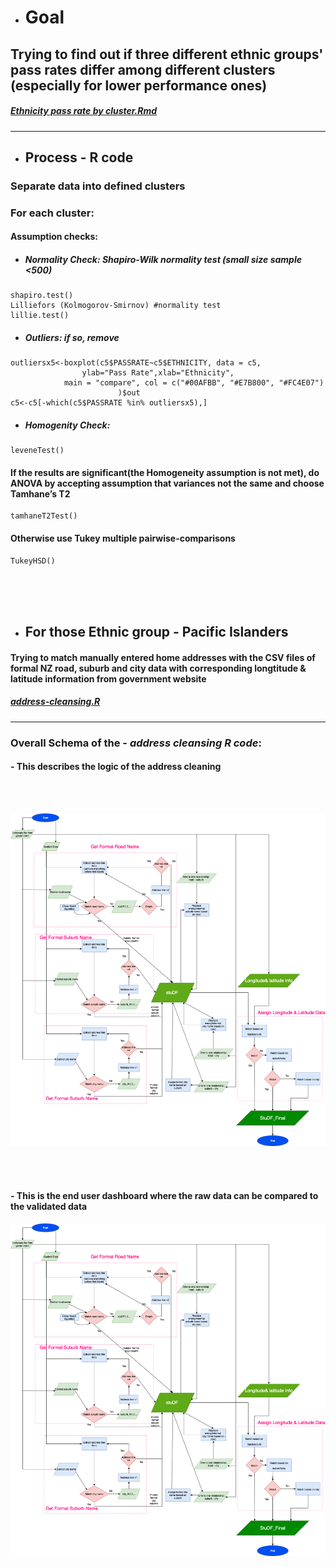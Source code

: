 
* # Goal 

## Trying to find out if three different ethnic groups' pass rates differ among different clusters (especially for lower performance ones)  


##### *[Ethnicity pass rate by cluster.Rmd](https://github.com/lucas3359/ethnicity-passrate/blob/master/Ethnicity%20pass%20rate%20by%20cluster.Rmd)*

---


* ## Process - R code
### Separate data into defined clusters

### For each cluster:  
  
  
#### Assumption checks:

* ##### Normality Check:	Shapiro-Wilk normality test (small size sample <500)

```text
shapiro.test()
Lilliefors (Kolmogorov-Smirnov) #normality test
lillie.test()
```
							
- ##### Outliers:	if so, remove 

```text
outliersx5<-boxplot(c5$PASSRATE~c5$ETHNICITY, data = c5,
				ylab="Pass Rate",xlab="Ethnicity",
			main = "compare", col = c("#00AFBB", "#E7B800", "#FC4E07")
						)$out
c5<-c5[-which(c5$PASSRATE %in% outliersx5),]
```
		
- ##### Homogenity Check: 	

```text
leveneTest() 
```


#### If the results are significant(the Homogeneity assumption is not met), do ANOVA by accepting assumption that variances not the same and choose Tamhane’s T2

```text
tamhaneT2Test()
```

#### Otherwise use Tukey multiple pairwise-comparisons

```text
TukeyHSD() 
```
<br/><br/><br/>

* ## For those Ethnic group - Pacific Islanders  

#### Trying to match manually entered home addresses with the CSV files of formal NZ road, suburb and city data with corresponding longtitude & latitude information from government website 



##### *[address-cleansing.R](https://github.com/lucas3359/ethnicity-passrate/blob/master/addressI(new).R)*

***


### Overall Schema of the - *address cleansing R code*:  

#### - This describes the logic of the address cleaning
  
<br/><br/>

![alt text](https://github.com/lucas3359/ethnicity-passrate/blob/master/address-schema.png?raw=true)

<br/><br/>	
#### - This is the end user dashboard where the raw data can be compared to the validated data

![alt text](https://github.com/lucas3359/ethnicity-passrate/blob/master/address-schema.png?raw=true)
